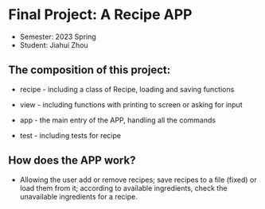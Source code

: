 # Final Project: A Recipe APP

* Semester: 2023 Spring
* Student: Jiahui Zhou

## The composition of this project:

* recipe - including a class of Recipe, loading and saving functions

* view - including functions with printing to screen or asking for input

* app - the main entry of the APP, handling all the commands

* test - including tests for recipe

## How does the APP work?

* Allowing the user add or remove recipes; save recipes to a file (fixed) or load them from it; according to available ingredients, check the unavailable ingredients for a recipe.

